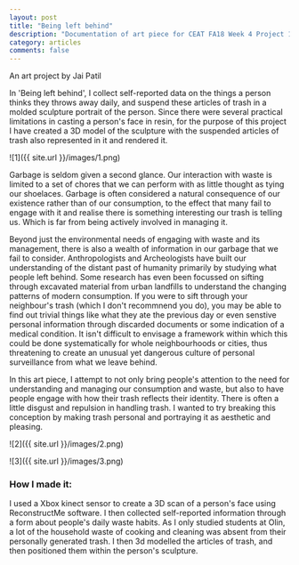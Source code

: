 ```yaml
---
layout: post
title: "Being left behind"
description: "Documentation of art piece for CEAT FA18 Week 4 Project 1"
category: articles
comments: false
---
```


An art project by Jai Patil

In 'Being left behind', I collect self-reported data on the things a person thinks they throws away daily, and suspend these articles
of trash in a molded sculpture portrait of the person. Since there were several practical limitations in casting a person's face in resin, for the purpose of this project I have created a 3D model of the sculpture with the suspended articles of trash also represented in it and rendered it.

![1]({{ site.url }}/images/1.png)

Garbage is seldom given a second glance. Our interaction with waste is limited to a set of chores that we 
can perform with as little thought as tying our shoelaces. Garbage is often considered a natural consequence of our existence rather
than of our consumption, to the effect that many fail to engage with it and realise there is something interesting our trash is telling us. 
Which is far from being actively involved in managing it.

Beyond just the environmental needs of engaging with waste and its management, there is also a wealth of information in our garbage that
we fail to consider. Anthropologists and Archeologists have built our understanding of the distant past of humanity primarily by studying
what people left behind. Some research has even been focussed on sifting through excavated material from urban landfills to understand the
changing patterns of modern consumption.
If you were to sift through your neighbour's trash (which I don't recommnend you do), you may be
able to find out trivial things like what they ate the previous day or even senstive personal information through discarded documents
or some indication of a medical condition. It isn't difficult to envisage a framework within which this could be done systematically
for whole neighbourhoods or cities, thus threatening to create an unusual yet dangerous culture of personal surveillance from what we
leave behind.  

In this art piece, I attempt to not only bring people's attention to the need for understanding and managing our consumption and waste,
but also to have people engage with how their trash reflects their identity. There is often a little disgust and repulsion in handling
trash. I wanted to try breaking this conception by making trash personal and portraying it as aesthetic and pleasing.


![2]({{ site.url }}/images/2.png)


![3]({{ site.url }}/images/3.png)

### How I made it:

I used a Xbox kinect sensor to create a 3D scan of a person's face using ReconstructMe software. I then collected self-reported 
information through a form about people's daily waste habits. As I only studied students at Olin, a lot of the household waste of cooking
and cleaning was absent from their personally generated trash. I then 3d modelled the articles of trash, and then positioned them within
the person's sculpture. 
